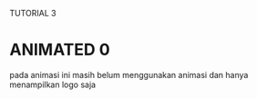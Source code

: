 TUTORIAL 3

# ANIMATED 0

pada animasi ini masih belum menggunakan animasi dan hanya menampilkan logo saja


